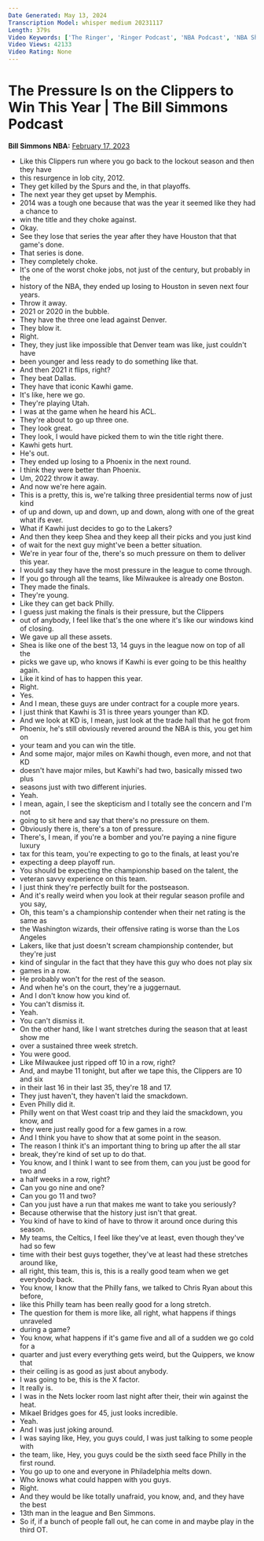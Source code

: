```yaml
---
Date Generated: May 13, 2024
Transcription Model: whisper medium 20231117
Length: 379s
Video Keywords: ['The Ringer', 'Ringer Podcast', 'NBA Podcast', 'NBA Show', 'Basketball Podcast', 'Basketball Show', 'Bill Simmons Podcast', 'Bill Simmons Show', 'Los Angeles Clippers', 'Clippers Basketball', 'Spotify Podcast', 'Kawhi Leonard', 'Paul George', 'NBA News', 'NBA All-Star', 'Chris Paul', 'Blake Griffin', 'Lob City', 'Bill Simmons NBA', 'Los Angeles Lakers', 'Laker Basketball']
Video Views: 42133
Video Rating: None
---
```


# The Pressure Is on the Clippers to Win This Year | The Bill Simmons Podcast
**Bill Simmons NBA:** [February 17, 2023](https://www.youtube.com/watch?v=4JdshI4iK6I)
*  Like this Clippers run where you go back to the lockout season and then they have
*  this resurgence in lob city, 2012.
*  They get killed by the Spurs and the, in that playoffs.
*  The next year they get upset by Memphis.
*  2014 was a tough one because that was the year it seemed like they had a chance to
*  win the title and they choke against.
*  Okay.
*  See they lose that series the year after they have Houston that that game's done.
*  That series is done.
*  They completely choke.
*  It's one of the worst choke jobs, not just of the century, but probably in the
*  history of the NBA, they ended up losing to Houston in seven next four years.
*  Throw it away.
*  2021 or 2020 in the bubble.
*  They have the three one lead against Denver.
*  They blow it.
*  Right.
*  They, they just like impossible that Denver team was like, just couldn't have
*  been younger and less ready to do something like that.
*  And then 2021 it flips, right?
*  They beat Dallas.
*  They have that iconic Kawhi game.
*  It's like, here we go.
*  They're playing Utah.
*  I was at the game when he heard his ACL.
*  They're about to go up three one.
*  They look great.
*  They look, I would have picked them to win the title right there.
*  Kawhi gets hurt.
*  He's out.
*  They ended up losing to a Phoenix in the next round.
*  I think they were better than Phoenix.
*  Um, 2022 throw it away.
*  And now we're here again.
*  This is a pretty, this is, we're talking three presidential terms now of just kind
*  of up and down, up and down, up and down, along with one of the great what ifs ever.
*  What if Kawhi just decides to go to the Lakers?
*  And then they keep Shea and they keep all their picks and you just kind
*  of wait for the next guy might've been a better situation.
*  We're in year four of the, there's so much pressure on them to deliver this year.
*  I would say they have the most pressure in the league to come through.
*  If you go through all the teams, like Milwaukee is already one Boston.
*  They made the finals.
*  They're young.
*  Like they can get back Philly.
*  I guess just making the finals is their pressure, but the Clippers
*  out of anybody, I feel like that's the one where it's like our windows kind of closing.
*  We gave up all these assets.
*  Shea is like one of the best 13, 14 guys in the league now on top of all the
*  picks we gave up, who knows if Kawhi is ever going to be this healthy again.
*  Like it kind of has to happen this year.
*  Right.
*  Yes.
*  And I mean, these guys are under contract for a couple more years.
*  I just think that Kawhi is 31 is three years younger than KD.
*  And we look at KD is, I mean, just look at the trade hall that he got from
*  Phoenix, he's still obviously revered around the NBA is this, you get him on
*  your team and you can win the title.
*  And some major, major miles on Kawhi though, even more, and not that KD
*  doesn't have major miles, but Kawhi's had two, basically missed two plus
*  seasons just with two different injuries.
*  Yeah.
*  I mean, again, I see the skepticism and I totally see the concern and I'm not
*  going to sit here and say that there's no pressure on them.
*  Obviously there is, there's a ton of pressure.
*  There's, I mean, if you're a bomber and you're paying a nine figure luxury
*  tax for this team, you're expecting to go to the finals, at least you're
*  expecting a deep playoff run.
*  You should be expecting the championship based on the talent, the
*  veteran savvy experience on this team.
*  I just think they're perfectly built for the postseason.
*  And it's really weird when you look at their regular season profile and you say,
*  Oh, this team's a championship contender when their net rating is the same as
*  the Washington wizards, their offensive rating is worse than the Los Angeles
*  Lakers, like that just doesn't scream championship contender, but they're just
*  kind of singular in the fact that they have this guy who does not play six
*  games in a row.
*  He probably won't for the rest of the season.
*  And when he's on the court, they're a juggernaut.
*  And I don't know how you kind of.
*  You can't dismiss it.
*  Yeah.
*  You can't dismiss it.
*  On the other hand, like I want stretches during the season that at least show me
*  over a sustained three week stretch.
*  You were good.
*  Like Milwaukee just ripped off 10 in a row, right?
*  And, and maybe 11 tonight, but after we tape this, the Clippers are 10 and six
*  in their last 16 in their last 35, they're 18 and 17.
*  They just haven't, they haven't laid the smackdown.
*  Even Philly did it.
*  Philly went on that West coast trip and they laid the smackdown, you know, and
*  they were just really good for a few games in a row.
*  And I think you have to show that at some point in the season.
*  The reason I think it's an important thing to bring up after the all star
*  break, they're kind of set up to do that.
*  You know, and I think I want to see from them, can you just be good for two and
*  a half weeks in a row, right?
*  Can you go nine and one?
*  Can you go 11 and two?
*  Can you just have a run that makes me want to take you seriously?
*  Because otherwise that the history just isn't that great.
*  You kind of have to kind of have to throw it around once during this season.
*  My teams, the Celtics, I feel like they've at least, even though they've had so few
*  time with their best guys together, they've at least had these stretches around like,
*  all right, this team, this is, this is a really good team when we get everybody back.
*  You know, I know that the Philly fans, we talked to Chris Ryan about this before,
*  like this Philly team has been really good for a long stretch.
*  The question for them is more like, all right, what happens if things unraveled
*  during a game?
*  You know, what happens if it's game five and all of a sudden we go cold for a
*  quarter and just every everything gets weird, but the Quippers, we know that
*  their ceiling is as good as just about anybody.
*  I was going to be, this is the X factor.
*  It really is.
*  I was in the Nets locker room last night after their, their win against the heat.
*  Mikael Bridges goes for 45, just looks incredible.
*  Yeah.
*  And I was just joking around.
*  I was saying like, Hey, you guys could, I was just talking to some people with
*  the team, like, Hey, you guys could be the sixth seed face Philly in the first round.
*  You go up to one and everyone in Philadelphia melts down.
*  Who knows what could happen with you guys.
*  Right.
*  And they would be like totally unafraid, you know, and, and they have the best
*  13th man in the league and Ben Simmons.
*  So if, if a bunch of people fall out, he can come in and maybe play in the third OT.
